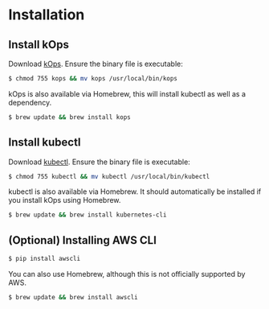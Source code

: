 # Installation

## Install kOps

Download [kOps](https://github.com/kubernetes/kops/releases). Ensure the binary file is executable:

```sh
$ chmod 755 kops && mv kops /usr/local/bin/kops
```

kOps is also available via Homebrew, this will install kubectl as well as a dependency.

```sh
$ brew update && brew install kops
```

## Install kubectl

Download [kubectl](https://kubernetes.io/docs/tasks/tools/install-kubectl/). Ensure the binary file is executable:

```sh
$ chmod 755 kubectl && mv kubectl /usr/local/bin/kubectl
```

kubectl is also available via Homebrew. It should automatically be installed if you install kOps using Homebrew.

```sh
$ brew update && brew install kubernetes-cli
```

## (Optional) Installing AWS CLI

```sh
$ pip install awscli
```

You can also use Homebrew, although this is not officially supported by AWS.

```sh
$ brew update && brew install awscli
```
